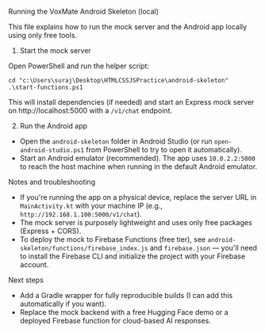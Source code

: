 Running the VoxMate Android Skeleton (local)

This file explains how to run the mock server and the Android app locally using only free tools.

1) Start the mock server

Open PowerShell and run the helper script:

```pwsh
cd "c:\Users\suraj\Desktop\HTMLCSSJSPractice\android-skeleton"
.\start-functions.ps1
```

This will install dependencies (if needed) and start an Express mock server on http://localhost:5000 with a `/v1/chat` endpoint.

2) Run the Android app

- Open the `android-skeleton` folder in Android Studio (or run `open-android-studio.ps1` from PowerShell to try to open it automatically).
- Start an Android emulator (recommended). The app uses `10.0.2.2:5000` to reach the host machine when running in the default Android emulator.

Notes and troubleshooting
- If you're running the app on a physical device, replace the server URL in `MainActivity.kt` with your machine IP (e.g., `http://192.168.1.100:5000/v1/chat`).
- The mock server is purposely lightweight and uses only free packages (Express + CORS).
- To deploy the mock to Firebase Functions (free tier), see `android-skeleton/functions/firebase_index.js` and `firebase.json` — you'll need to install the Firebase CLI and initialize the project with your Firebase account.

Next steps
- Add a Gradle wrapper for fully reproducible builds (I can add this automatically if you want).
- Replace the mock backend with a free Hugging Face demo or a deployed Firebase function for cloud-based AI responses.
